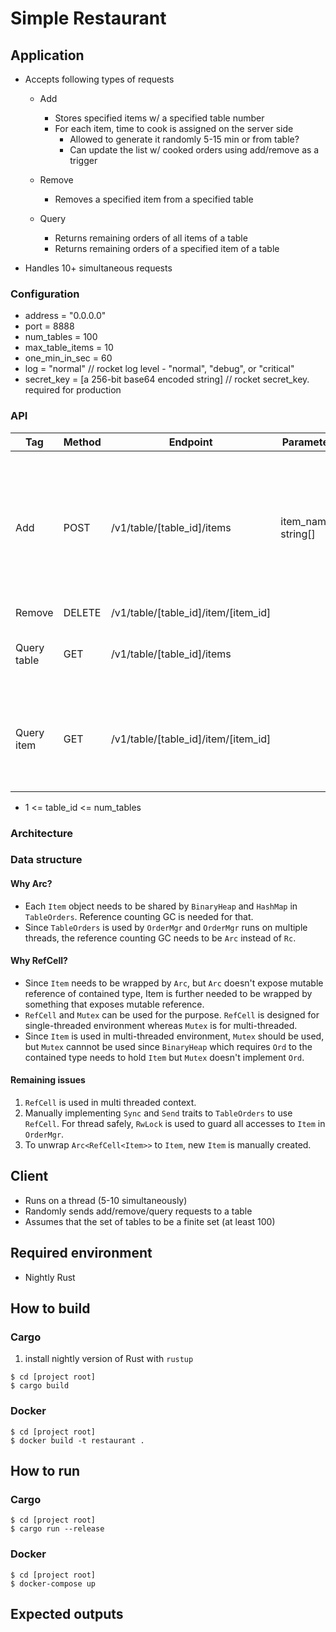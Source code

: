 # Simple Restaurant

## Application
- Accepts following types of requests
  - Add
    - Stores specified items w/ a specified table number
    - For each item, time to cook is assigned on the server side
      - Allowed to generate it randomly 5-15 min or from table?
      - Can update the list w/ cooked orders using add/remove as a trigger

  - Remove
    - Removes a specified item from a specified table

  - Query
    - Returns remaining orders of all items of a table
    - Returns remaining orders of a specified item of a table

- Handles 10+ simultaneous requests

### Configuration
- address = "0.0.0.0"
- port = 8888
- num_tables = 100
- max_table_items = 10
- one_min_in_sec = 60
- log = "normal" // rocket log level - "normal", "debug", or "critical"
- secret_key = [a 256-bit base64 encoded string] // rocket secret_key. required for production

### API
| Tag | Method | Endpoint | Parameters | Response | Note |
|-----|--------|----------|------------|----------|------|
| Add | POST | /v1/table/[table_id]/items  | item_names: string[] | 200: Ok Item[] | time2cook is randomly assigned on server side. returns an id associated with the added items |
| Remove | DELETE | /v1/table/[table_id]/item/[item_id] | | 200: Ok | note |
| Query table | GET | /v1/table/[table_id]/items | | Item[] | shows all items of the specified table |
| Query item | GET | /v1/table/[table_id]/item/[item_id] | | Item | show the number of the specified items of the specified table |

- 1 <= table_id <= num_tables

### Architecture

### Data structure

#### Why Arc?
- Each `Item` object needs to be shared by `BinaryHeap` and `HashMap` in `TableOrders`.
  Reference counting GC is needed for that.
- Since `TableOrders` is used by `OrderMgr` and `OrderMgr` runs on multiple threads,
  the reference counting GC needs to be `Arc` instead of `Rc`.

#### Why RefCell?
- Since `Item` needs to be wrapped by `Arc`, but `Arc` doesn't expose mutable reference
  of contained type, Item is further needed to be wrapped by something that exposes
  mutable reference.
- `RefCell` and `Mutex` can be used for the purpose. `RefCell` is designed for single-threaded
  environment whereas `Mutex` is for multi-threaded.
- Since `Item` is used in multi-threaded environment, `Mutex` should be used, but
  `Mutex` cannnot be used since `BinaryHeap` which requires `Ord` to the contained type
  needs to hold `Item` but `Mutex` doesn't implement `Ord`.

#### Remaining issues
1. `RefCell` is used in multi threaded context.
2. Manually implementing `Sync` and `Send` traits to `TableOrders` to use `RefCell`.
   For thread safely, `RwLock` is used to guard all accesses to `Item` in `OrderMgr`.
3. To unwrap `Arc<RefCell<Item>>` to `Item`, new `Item` is manually created.

## Client
- Runs on a thread (5-10 simultaneously)
- Randomly sends add/remove/query requests to a table
- Assumes that the set of tables to be a finite set (at least 100)

## Required environment
- Nightly Rust

## How to build
### Cargo
1. install nightly version of Rust with `rustup`
```
$ cd [project root]
$ cargo build
```

### Docker
```
$ cd [project root]
$ docker build -t restaurant .
```

## How to run
### Cargo
```
$ cd [project root]
$ cargo run --release
```

### Docker
```
$ cd [project root]
$ docker-compose up
```

## Expected outputs
